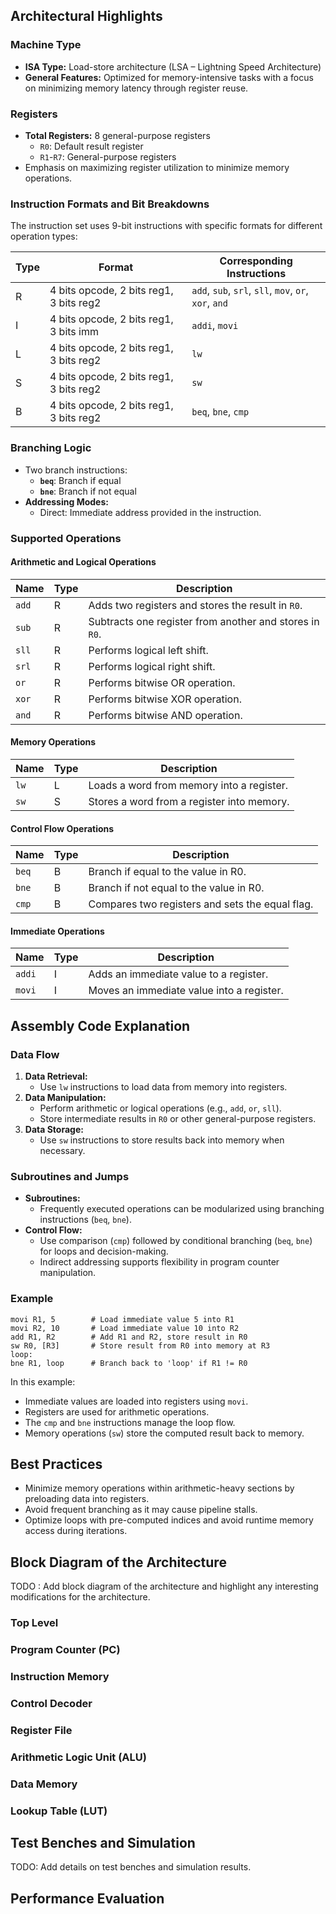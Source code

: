 ## Architectural Highlights

### Machine Type
- **ISA Type:** Load-store architecture (LSA – Lightning Speed Architecture)
- **General Features:** Optimized for memory-intensive tasks with a focus on minimizing memory latency through register reuse.

### Registers
- **Total Registers:** 8 general-purpose registers
  - `R0`: Default result register
  - `R1`-`R7`: General-purpose registers
- Emphasis on maximizing register utilization to minimize memory operations.

### Instruction Formats and Bit Breakdowns
The instruction set uses 9-bit instructions with specific formats for different operation types:

| **Type** | **Format**                                | **Corresponding Instructions**               |
|----------|-------------------------------------------|-----------------------------------------------|
| R        | 4 bits opcode, 2 bits reg1, 3 bits reg2   | `add`, `sub`, `srl`, `sll`, `mov`, `or`, `xor`, `and` |
| I        | 4 bits opcode, 2 bits reg1, 3 bits imm    | `addi`, `movi`                                |
| L        | 4 bits opcode, 2 bits reg1, 3 bits reg2   | `lw`                                          |
| S        | 4 bits opcode, 2 bits reg1, 3 bits reg2   | `sw`                                          |
| B        | 4 bits opcode, 2 bits reg1, 3 bits reg2   | `beq`, `bne`, `cmp`                           |

### Branching Logic
- Two branch instructions: 
  - **`beq`**: Branch if equal
  - **`bne`**: Branch if not equal
- **Addressing Modes:**
  - Direct: Immediate address provided in the instruction.

### Supported Operations

#### Arithmetic and Logical Operations
| **Name** | **Type** | **Description**                              |
|----------|----------|----------------------------------------------|
| `add`    | R        | Adds two registers and stores the result in `R0`. |
| `sub`    | R        | Subtracts one register from another and stores in `R0`. |
| `sll`    | R        | Performs logical left shift.                 |
| `srl`    | R        | Performs logical right shift.                |
| `or`     | R        | Performs bitwise OR operation.               |
| `xor`    | R        | Performs bitwise XOR operation.              |
| `and`    | R        | Performs bitwise AND operation.              |

#### Memory Operations
| **Name** | **Type** | **Description**                              |
|----------|----------|----------------------------------------------|
| `lw`     | L        | Loads a word from memory into a register.    |
| `sw`     | S        | Stores a word from a register into memory.   |

#### Control Flow Operations
| **Name** | **Type** | **Description**                              |
|----------|----------|----------------------------------------------|
| `beq`    | B        | Branch if equal to the value in R0.             |
| `bne`    | B        | Branch if not equal to the value in R0.         |
| `cmp`    | B        | Compares two registers and sets the equal flag. |

#### Immediate Operations
| **Name** | **Type** | **Description**                              |
|----------|----------|----------------------------------------------|
| `addi`   | I        | Adds an immediate value to a register.       |
| `movi`   | I        | Moves an immediate value into a register.    |

## Assembly Code Explanation

### Data Flow
1. **Data Retrieval:**
   - Use `lw` instructions to load data from memory into registers.
2. **Data Manipulation:**
   - Perform arithmetic or logical operations (e.g., `add`, `or`, `sll`).
   - Store intermediate results in `R0` or other general-purpose registers.
3. **Data Storage:**
   - Use `sw` instructions to store results back into memory when necessary.

### Subroutines and Jumps
- **Subroutines:**
  - Frequently executed operations can be modularized using branching instructions (`beq`, `bne`).
- **Control Flow:**
  - Use comparison (`cmp`) followed by conditional branching (`beq`, `bne`) for loops and decision-making.
  - Indirect addressing supports flexibility in program counter manipulation.

### Example
```assembly
movi R1, 5        # Load immediate value 5 into R1
movi R2, 10       # Load immediate value 10 into R2
add R1, R2        # Add R1 and R2, store result in R0
sw R0, [R3]       # Store result from R0 into memory at R3
loop:
bne R1, loop      # Branch back to 'loop' if R1 != R0
```

In this example:
- Immediate values are loaded into registers using `movi`.
- Registers are used for arithmetic operations.
- The `cmp` and `bne` instructions manage the loop flow.
- Memory operations (`sw`) store the computed result back to memory.

## Best Practices
- Minimize memory operations within arithmetic-heavy sections by preloading data into registers.
- Avoid frequent branching as it may cause pipeline stalls.
- Optimize loops with pre-computed indices and avoid runtime memory access during iterations.

## Block Diagram of the Architecture
TODO : Add block diagram of the architecture and highlight any interesting modifications for the architecture.
### Top Level

### Program Counter (PC)

### Instruction Memory

### Control Decoder

### Register File

### Arithmetic Logic Unit (ALU)

### Data Memory

### Lookup Table (LUT)

## Test Benches and Simulation

TODO: Add details on test benches and simulation results.

## Performance Evaluation